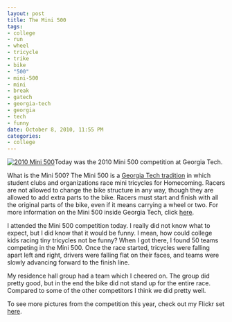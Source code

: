 ```yaml
--- 
layout: post
title: The Mini 500
tags: 
- college
- run
- wheel
- tricycle
- trike
- bike
- "500"
- mini-500
- mini
- break
- gatech
- georgia-tech
- georgia
- tech
- funny
date: October 8, 2010, 11:55 PM
categories: 
- college
---
```

[![](http://www.tanner-smith.com/wp-content/uploads/2010/10/5063923180_db70bf67f2.jpg "2010 Mini 500")](http://www.tanner-smith.com/wp-content/uploads/2010/10/5063923180_db70bf67f2.jpg)Today was the 2010 Mini 500 competition at Georgia Tech.

What is the Mini 500? The Mini 500 is a [Georgia Tech tradition](http://en.wikipedia.org/wiki/Georgia_Tech_traditions) in which student clubs and organizations race mini tricycles for Homecoming. Racers are not allowed to change the bike structure in any way, though they are allowed to add extra parts to the bike. Racers must start and finish with all the original parts of the bike, even if it means carrying a wheel or two. For more information on the Mini 500 inside Georgia Tech, click [here](http://www.gatech.edu/mini500/).

I attended the Mini 500 competition today. I really did not know what to expect, but I did know that it would be funny. I mean, how could college kids racing tiny tricycles not be funny? When I got there, I found 50 teams competing in the Mini 500. Once the race started, tricycles were falling apart left and right, drivers were falling flat on their faces, and teams were slowly advancing forward to the finish line.

My residence hall group had a team which I cheered on. The group did pretty good, but in the end the bike did not stand up for the entire race. Compared to some of the other competitors I think we did pretty well.

To see more pictures from the competition this year, check out my Flickr set [here](http://www.flickr.com/photos/tannerld/sets/72157625123431598/).
